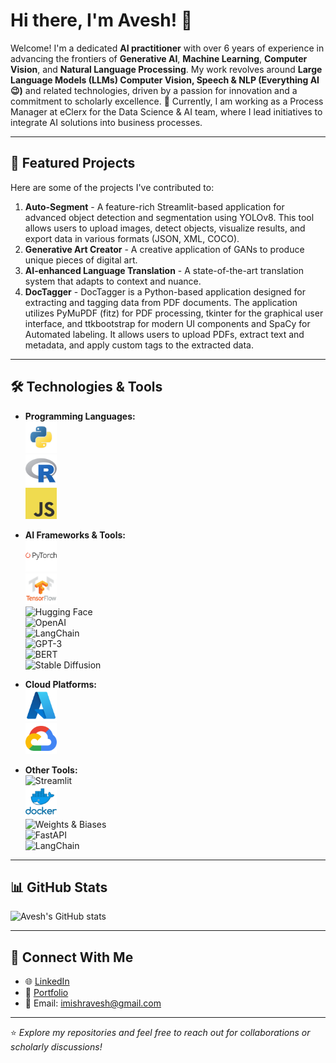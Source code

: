 # Hi there, I'm Avesh! 👋

Welcome! I'm a dedicated **AI practitioner** with over 6 years of experience in advancing the frontiers of **Generative AI**, **Machine Learning**, **Computer Vision**, and **Natural Language Processing**. My work revolves around **Large Language Models (LLMs) Computer Vision, Speech & NLP (Everything AI😉)** and related technologies, driven by a passion for innovation and a commitment to scholarly excellence. 🚀 Currently, I am working as a Process Manager at eClerx for the Data Science & AI team, where I lead initiatives to integrate AI solutions into business processes.

---

## 🌟 Featured Projects
Here are some of the projects I've contributed to:
1. **Auto-Segment** - A feature-rich Streamlit-based application for advanced object detection and segmentation using YOLOv8. This tool allows users to upload images, detect objects, visualize results, and export data in various formats (JSON, XML, COCO).
2. **Generative Art Creator** - A creative application of GANs to produce unique pieces of digital art.
3. **AI-enhanced Language Translation** - A state-of-the-art translation system that adapts to context and nuance.
4. **DocTagger** - DocTagger is a Python-based application designed for extracting and tagging data from PDF documents. The application utilizes PyMuPDF (fitz) for PDF processing, tkinter for the graphical user interface, and ttkbootstrap for modern UI components and SpaCy for Automated labeling. It allows users to upload PDFs, extract text and metadata, and apply custom tags to the extracted data.

---

## 🛠️ Technologies & Tools

- **Programming Languages:**  
  <img src="https://raw.githubusercontent.com/github/explore/main/topics/python/python.png" alt="Python" width="50" height="50" style="margin-right:15px;"/>  
  <img src="https://raw.githubusercontent.com/github/explore/main/topics/r/r.png" alt="R" width="50" height="50" style="margin-right:15px;"/>  
  <img src="https://raw.githubusercontent.com/github/explore/main/topics/javascript/javascript.png" alt="JavaScript" width="50" height="50" style="margin-right:15px;"/>

- **AI Frameworks & Tools:**  
  <img src="https://raw.githubusercontent.com/github/explore/main/topics/pytorch/pytorch.png" alt="PyTorch" width="50" height="50" style="margin-right:15px;"/>  
  <img src="https://raw.githubusercontent.com/github/explore/main/topics/tensorflow/tensorflow.png" alt="TensorFlow" width="50" height="50" style="margin-right:15px;"/>  
  <img src="https://avatars.githubusercontent.com/u/25770424?s=200&v=4" alt="Hugging Face" width="50" height="50" style="margin-right:15px;"/>  
  <img src="https://avatars.githubusercontent.com/u/14957082?s=200&v=4" alt="OpenAI" width="50" height="50" style="margin-right:15px;"/>  
  <img src="https://avatars.githubusercontent.com/u/106038251?s=200&v=4" alt="LangChain" width="50" height="50" style="margin-right:15px;"/>  
  <img src="https://raw.githubusercontent.com/github/explore/main/topics/gpt-3/gpt-3.png" alt="GPT-3" width="50" height="50" style="margin-right:15px;"/>  
  <img src="https://raw.githubusercontent.com/github/explore/main/topics/bert/bert.png" alt="BERT" width="50" height="50" style="margin-right:15px;"/>  
  <img src="https://raw.githubusercontent.com/github/explore/main/topics/stable-diffusion/stable-diffusion.png" alt="Stable Diffusion" width="50" height="50" style="margin-right:15px;"/>

- **Cloud Platforms:**  
  <img src="https://raw.githubusercontent.com/github/explore/main/topics/azure/azure.png" alt="Azure" width="50" height="50" style="margin-right:15px;"/>  
  <img src="https://raw.githubusercontent.com/github/explore/main/topics/google-cloud/google-cloud.png" alt="GCP" width="50" height="50" style="margin-right:15px;"/>

- **Other Tools:**  
  <img src="https://avatars.githubusercontent.com/u/45109972?s=200&v=4" alt="Streamlit" width="50" height="50" style="margin-right:15px;"/>  
  <img src="https://raw.githubusercontent.com/github/explore/main/topics/docker/docker.png" alt="Docker" width="50" height="50" style="margin-right:15px;"/>  
  <img src="https://avatars.githubusercontent.com/u/22632046?s=200&v=4" alt="Weights & Biases" width="50" height="50" style="margin-right:15px;"/>  
  <img src="https://avatars.githubusercontent.com/u/52083362?s=200&v=4" alt="FastAPI" width="50" height="50" style="margin-right:15px;"/>  
  <img src="https://avatars.githubusercontent.com/u/106038251?s=200&v=4" alt="LangChain" width="50" height="50" style="margin-right:15px;"/>

---

## 📊 GitHub Stats
![Avesh's GitHub stats](https://github-readme-stats.vercel.app/api?username=iAveshh&show_icons=true&theme=default)

---

## 🤝 Connect With Me
- 🌐 [LinkedIn](https://www.linkedin.com/in/iavesh/)  
- 💼 [Portfolio](https://github.com/iAveshh)  
- 📧 Email: imishravesh@gmail.com 

---

⭐️ *Explore my repositories and feel free to reach out for collaborations or scholarly discussions!*
